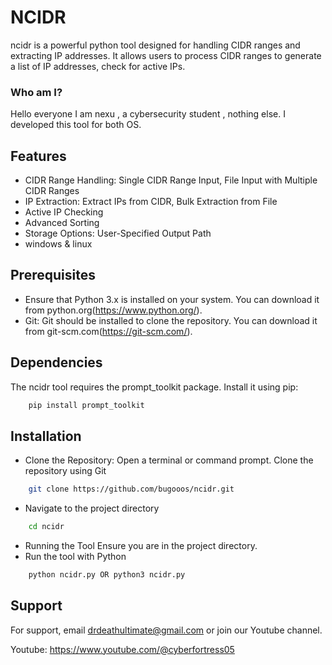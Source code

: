 
# NCIDR

ncidr is a powerful python tool designed for handling CIDR ranges and extracting IP addresses. It allows users to process CIDR ranges to generate a list of IP addresses, check for active IPs.

### Who am I?

Hello everyone I am nexu , a cybersecurity student , nothing else. I developed this tool for both OS.
## Features

- CIDR Range Handling: Single CIDR Range Input, File Input with Multiple CIDR Ranges
- IP Extraction: Extract IPs from CIDR, Bulk Extraction from File
- Active IP Checking
- Advanced Sorting
- Storage Options: User-Specified Output Path
- windows & linux 


## Prerequisites

- Ensure that Python 3.x is installed on your system. You can download it from python.org(https://www.python.org/).
- Git: Git should be installed to clone the repository. You can download it from git-scm.com(https://git-scm.com/).
## Dependencies

The ncidr tool requires the prompt_toolkit package. Install it using pip:

```bash
    pip install prompt_toolkit
```




## Installation

-  Clone the Repository: Open a terminal or command prompt. Clone the repository using Git

```bash
    git clone https://github.com/bugooos/ncidr.git
```
-  Navigate to the project directory

```bash
    cd ncidr
```
- Running the Tool Ensure you are in the project directory.
- Run the tool with Python

```bash
    python ncidr.py OR python3 ncidr.py
```
## Support

For support, email drdeathultimate@gmail.com or join our Youtube channel.

Youtube: https://www.youtube.com/@cyberfortress05

